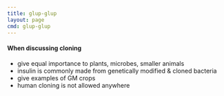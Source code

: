 ```yaml
---
title: glup-glup
layout: page
cmd: glup-glup
---
```


#### When discussing cloning
- give equal importance to plants, microbes, smaller animals
- insulin is commonly made from genetically modified & cloned bacteria
- give examples of GM crops
- human cloning is not allowed anywhere
